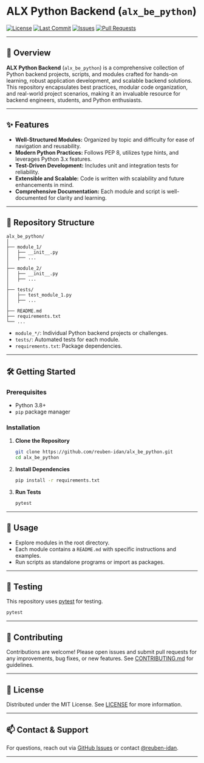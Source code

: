 # ALX Python Backend (`alx_be_python`)

[![License](https://img.shields.io/github/license/reuben-idan/alx_be_python)](./LICENSE)
[![Last Commit](https://img.shields.io/github/last-commit/reuben-idan/alx_be_python)](https://github.com/reuben-idan/alx_be_python/commits/main)
[![Issues](https://img.shields.io/github/issues/reuben-idan/alx_be_python)](https://github.com/reuben-idan/alx_be_python/issues)
[![Pull Requests](https://img.shields.io/github/issues-pr/reuben-idan/alx_be_python)](https://github.com/reuben-idan/alx_be_python/pulls)

---

## 🚀 Overview

**ALX Python Backend** (`alx_be_python`) is a comprehensive collection of Python backend projects, scripts, and modules crafted for hands-on learning, robust application development, and scalable backend solutions. This repository encapsulates best practices, modular code organization, and real-world project scenarios, making it an invaluable resource for backend engineers, students, and Python enthusiasts.

---

## ✨ Features

- **Well-Structured Modules:** Organized by topic and difficulty for ease of navigation and reusability.
- **Modern Python Practices:** Follows PEP 8, utilizes type hints, and leverages Python 3.x features.
- **Test-Driven Development:** Includes unit and integration tests for reliability.
- **Extensible and Scalable:** Code is written with scalability and future enhancements in mind.
- **Comprehensive Documentation:** Each module and script is well-documented for clarity and learning.

---

## 📂 Repository Structure

```
alx_be_python/
│
├── module_1/
│   ├── __init__.py
│   ├── ... 
│
├── module_2/
│   ├── __init__.py
│   ├── ...
│
├── tests/
│   ├── test_module_1.py
│   ├── ...
│
├── README.md
├── requirements.txt
└── ...
```

- `module_*/`: Individual Python backend projects or challenges.
- `tests/`: Automated tests for each module.
- `requirements.txt`: Package dependencies.

---

## 🛠️ Getting Started

### Prerequisites

- Python 3.8+
- `pip` package manager

### Installation

1. **Clone the Repository**
   ```bash
   git clone https://github.com/reuben-idan/alx_be_python.git
   cd alx_be_python
   ```

2. **Install Dependencies**
   ```bash
   pip install -r requirements.txt
   ```

3. **Run Tests**
   ```bash
   pytest
   ```

---

## 📖 Usage

- Explore modules in the root directory.
- Each module contains a `README.md` with specific instructions and examples.
- Run scripts as standalone programs or import as packages.

---

## 🧪 Testing

This repository uses [pytest](https://docs.pytest.org/) for testing.

```bash
pytest
```

---

## 🤝 Contributing

Contributions are welcome! Please open issues and submit pull requests for any improvements, bug fixes, or new features. See [CONTRIBUTING.md](./CONTRIBUTING.md) for guidelines.

---

## 📝 License

Distributed under the MIT License. See [LICENSE](./LICENSE) for more information.

---

## 📫 Contact & Support

For questions, reach out via [GitHub Issues](https://github.com/reuben-idan/alx_be_python/issues) or contact [@reuben-idan](https://github.com/reuben-idan).

---


